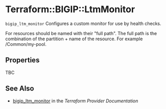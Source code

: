 # Terraform::BIGIP::LtmMonitor

`bigip_ltm_monitor` Configures a custom monitor for use by health checks.

For resources should be named with their "full path". The full path is the combination of the partition + name of the resource. For example /Common/my-pool.

## Properties

TBC

## See Also

* [bigip_ltm_monitor](https://www.terraform.io/docs/providers/bigip/r/ltm_monitor.html) in the _Terraform Provider Documentation_
